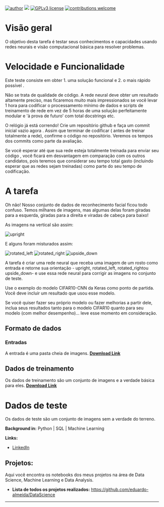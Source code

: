 
[![author](https://img.shields.io/badge/author-Eduardo%20Almeida-red.svg)](https://www.linkedin.com/in/eduardo-almeida-814a676a/) [![](https://img.shields.io/badge/python-3.7+-blue.svg)](https://www.python.org/downloads/release/python-365/) [![GPLv3 license](https://img.shields.io/badge/License-GPLv3-blue.svg)](http://perso.crans.org/besson/LICENSE.html) [![contributions welcome](https://img.shields.io/badge/contributions-welcome-brightgreen.svg?style=flat)](https://github.com/karinnecristina/Data-Science)

# Visão geral
O objetivo desta tarefa é testar seus conhecimentos e capacidades usando redes neurais e visão computacional básica para resolver problemas.

# Velocidade e Funcionalidade
Este teste consiste em obter 1. uma solução funcional e 2. o mais rápido possível .

Não se trata de qualidade de código. A rede neural deve obter um resultado altamente preciso, mas ficaremos muito mais impressionados se você levar 1 hora para codificar o processamento mínimo de dados e scripts de treinamento de rede em vez de 5 horas de uma solução perfeitamente modular e 'à prova de futuro' com total docstrings etc.

O relógio já está correndo! Crie um repositório github e faça um commit inicial vazio agora . Assim que terminar de codificar ( antes de treinar totalmente a rede), confirme o código no repositório. Veremos os tempos dos commits como parte da avaliação.

Se você esperar até que sua rede esteja totalmente treinada para enviar seu código , você ficará em desvantagem em comparação com os outros candidatos, pois teremos que considerar seu tempo total gasto (incluindo esperar que as redes sejam treinadas) como parte do seu tempo de codificação.

# A tarefa
Oh não! Nosso conjunto de dados de reconhecimento facial ficou todo confuso. Temos milhares de imagens, mas algumas delas foram giradas para a esquerda, giradas para a direita e viradas de cabeça para baixo!

As imagens na vertical são assim:

![upright](https://imgur.com/WY6x3RG.jpg)

E alguns foram misturados assim:

![rotated_left](https://imgur.com/JWdJl0B.jpg)
![rotated_right](https://imgur.com/73Obelm.jpg)
![upside_down](https://imgur.com/mFUm3E8.jpg)

A tarefa é criar uma rede neural que receba uma imagem de um rosto como entrada e retorne sua orientação - upright, rotated_left, rotated_rightou upside_down- e use essa rede neural para corrigir as imagens no conjunto de teste.

Use o exemplo do modelo CIFAR10-CNN da Keras como ponto de partida. Você deve incluir um resultado que usou esse modelo.

Se você quiser fazer seu próprio modelo ou fazer melhorias a partir dele, inclua seus resultados tanto para o modelo CIFAR10 quanto para seu modelo (com melhor desempenho)... leve esse momento em consideração.

## Formato de dados
### Entradas
A entrada é uma pasta cheia de imagens.
[**Download Link**](https://www.dropbox.com/s/lbobq9xt3nchq5q/train.rotfaces.zip?dl=0)

## Dados de treinamento
Os dados de treinamento são um conjunto de imagens e a verdade básica para eles.
[**Download Link**](https://www.dropbox.com/s/ustfubunhfe47mj/test.rotfaces.zip?dl=0)


# **Dados de teste**
Os dados de teste são um conjunto de imagens sem a verdade do terreno.

**Background in:** Python | SQL | Machine Learning  

**Links:**
* [LinkedIn](https://www.linkedin.com/in/eduardo-almeida-814a676a/)


## Projetos:

Aqui você encontra os notebooks dos meus projetos na área de Data Science, Machine Learning e Data Analysis. 

* **Lista de todos os projetos realizados:** https://github.com/eduardo-almeida/DataScience
---
